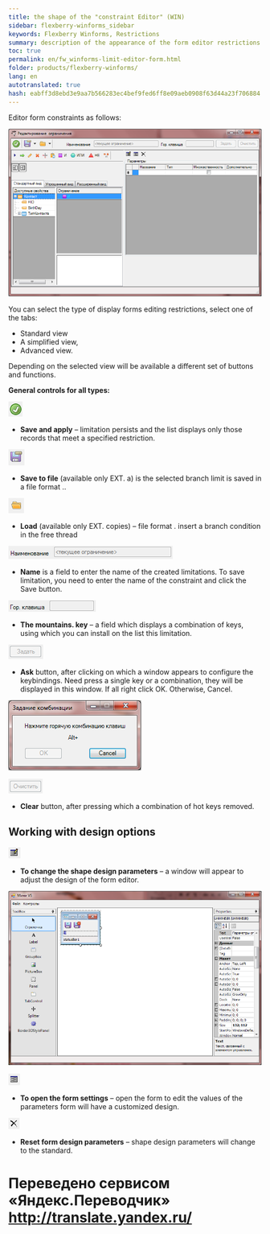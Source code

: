 ```yaml
--- 
title: the shape of the "constraint Editor" (WIN) 
sidebar: flexberry-winforms_sidebar 
keywords: Flexberry Winforms, Restrictions 
summary: description of the appearance of the form editor restrictions from the user's point of view 
toc: true 
permalink: en/fw_winforms-limit-editor-form.html 
folder: products/flexberry-winforms/ 
lang: en 
autotranslated: true 
hash: eabff3d8ebd3e9aa7b566283ec4bef9fed6ff8e09aeb0908f63d44a23f706884 
--- 
```


Editor form constraints as follows: 

![](/images/pages/products/flexberry-winforms/subsystems/limits/limit-editor-form/1.png) 

You can select the type of display forms editing restrictions, select one of the tabs: 
* Standard view 
* A simplified view, 
* Advanced view. 

Depending on the selected view will be available a different set of buttons and functions. 

__General controls for all types:__ 

![](/images/pages/products/flexberry-winforms/subsystems/limits/limit-editor-form/2.png) 

- __Save and apply__ – limitation persists 
and the list displays only those records that meet a specified 
restriction. 

![](/images/pages/products/flexberry-winforms/subsystems/limits/limit-editor-form/3.png) 

- __Save to file__ (available 
only EXT. a) is the selected branch limit is saved in a file 
format .. 


![](/images/pages/products/flexberry-winforms/subsystems/limits/limit-editor-form/4.png) 

- __Load__ (available 
only EXT. copies) – file format . insert a branch condition in the free thread 


![](/images/pages/products/flexberry-winforms/subsystems/limits/limit-editor-form/5.png) 

- __Name__ is a field to enter the name of the created 
limitations. To save limitation, you need to enter the name of the constraint 
and click the Save button. 


![](/images/pages/products/flexberry-winforms/subsystems/limits/limit-editor-form/6.png) 

- __The mountains. key__ – a field which displays a combination of 
keys, using which you can install on the list this limitation. 


![](/images/pages/products/flexberry-winforms/subsystems/limits/limit-editor-form/7.png) 

- __Ask__ button, after 
clicking on which a window appears to configure the keybindings. Need 
press a single key or a combination, they will be displayed in this window. If all 
right click OK. Otherwise, Cancel. 


![](/images/pages/products/flexberry-winforms/subsystems/limits/limit-editor-form/8.png) 


![](/images/pages/products/flexberry-winforms/subsystems/limits/limit-editor-form/9.png) 

- __Clear__ button, after pressing which a combination of 
hot keys removed. 


## Working with design options 

![](/images/pages/products/flexberry-winforms/subsystems/limits/limit-editor-form/37.png) 

- __To change the shape design parameters__ – a window will appear to adjust the design of the form editor. 

![](/images/pages/products/flexberry-winforms/subsystems/limits/limit-editor-form/15.png) 


![](/images/pages/products/flexberry-winforms/subsystems/limits/limit-editor-form/38.png) 
- __To open the form settings__ – open the form to edit the values of the parameters form 
will have a customized design. 


![](/images/pages/products/flexberry-winforms/subsystems/limits/limit-editor-form/39.png) 
- __Reset form design parameters__ – shape design parameters will change to the standard. 



 # Переведено сервисом «Яндекс.Переводчик» http://translate.yandex.ru/